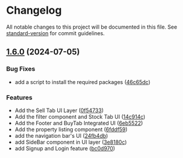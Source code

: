 # Changelog

All notable changes to this project will be documented in this file. See [standard-version](https://github.com/conventional-changelog/standard-version) for commit guidelines.

## [1.6.0](https://github.com/Nishant040305/HorizanArcInvestment/compare/v1.5.0...v1.6.0) (2024-07-05)


### Bug Fixes

* add a script to install the required packages ([46c65dc](https://github.com/Nishant040305/HorizanArcInvestment/commit/46c65dcf70506886b991a9cdee234cbedddcfb37))
  
### Features

* Add the Sell Tab UI Layer ([0f54733](https://github.com/Nishant040305/HorizanArcInvestment/commit/0f547330a9d520e6866d778e141e1896c02ee627))
* Add the filter component and Stock Tab UI ([14c914c](https://github.com/Nishant040305/HorizanArcInvestment/commit/14c914ce59a39dbc1bc83236efd59d138a0aa2fc))
* Add the Footer and BuyTab Integrated UI ([6eb5522](https://github.com/Nishant040305/HorizanArcInvestment/commit/6eb55220a9499cb4be3daf4b8d18899bdca37c6d))
* Add the property listing component ([6fddf59](https://github.com/Nishant040305/HorizanArcInvestment/commit/6fddf5935192fe4fabd56ce47ba460d165547f97))
* add the navigation bar's UI ([24fb4db](https://github.com/Nishant040305/HorizanArcInvestment/commit/24fb4dbcca6a02a9104d490aa69d79ed1a09bf47))
* add SideBar component in UI layer ([3e8180c](https://github.com/Nishant040305/HorizanArcInvestment/commit/3e8180cd51a32403857e7d6625e1cecc1aeb3f88))
* add Signup and Login feature ([bc0d970](https://github.com/Nishant040305/HorizanArcInvestment/commit/bc0d9709d9028bf386e6d2e0148b73cf9754bc94))
